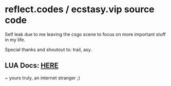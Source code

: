 # reflect.codes / ecstasy.vip source code

Self leak due to me leaving the csgo scene to focus on more important stuff in my life.

Special thanks and shoutout to: trail, asy.

## LUA Docs: [HERE](https://github.com/EcstasyVip/Ecstasy_LUA_API/wiki)

~ yours truly, an internet stranger ;) 
